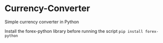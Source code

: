 # Currency-Converter
 Simple currency converter in Python

Install the forex-python library before running the script
`pip install forex-python`

